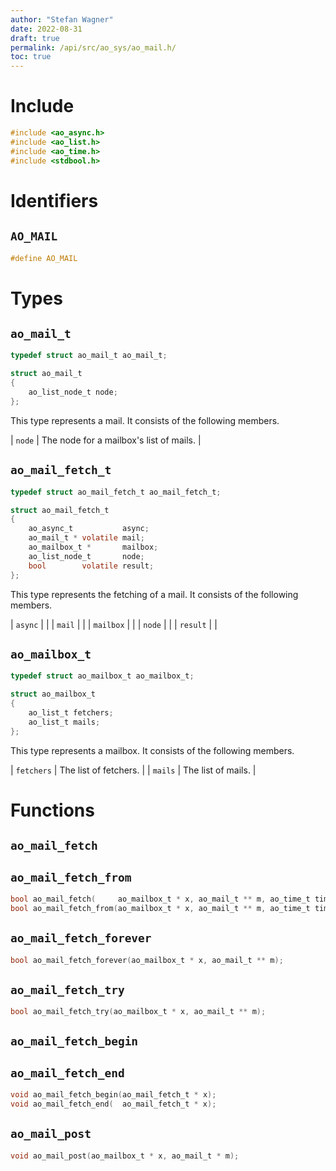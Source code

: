 ```yaml
---
author: "Stefan Wagner"
date: 2022-08-31
draft: true
permalink: /api/src/ao_sys/ao_mail.h/
toc: true
---
```


# Include

```c
#include <ao_async.h>
#include <ao_list.h>
#include <ao_time.h>
#include <stdbool.h>
```

# Identifiers

## `AO_MAIL`

```c
#define AO_MAIL
```

# Types

## `ao_mail_t`

```c
typedef struct ao_mail_t ao_mail_t;
```

```c
struct ao_mail_t
{
    ao_list_node_t node;
};
```

This type represents a mail. It consists of the following members.

| `node` | The node for a mailbox's list of mails. |

## `ao_mail_fetch_t`

```c
typedef struct ao_mail_fetch_t ao_mail_fetch_t;
```

```c
struct ao_mail_fetch_t
{
    ao_async_t           async;
    ao_mail_t * volatile mail;
    ao_mailbox_t *       mailbox;
    ao_list_node_t       node;
    bool        volatile result;
};
```

This type represents the fetching of a mail. It consists of the following members.

| `async` | |
| `mail` | |
| `mailbox` | |
| `node` | |
| `result` | |

## `ao_mailbox_t`

```c
typedef struct ao_mailbox_t ao_mailbox_t;
```

```c
struct ao_mailbox_t
{
    ao_list_t fetchers;
    ao_list_t mails;
};
```

This type represents a mailbox. It consists of the following members.

| `fetchers` | The list of fetchers. |
| `mails` | The list of mails. |

# Functions

## `ao_mail_fetch`
## `ao_mail_fetch_from`

```c
bool ao_mail_fetch(     ao_mailbox_t * x, ao_mail_t ** m, ao_time_t timeout);
bool ao_mail_fetch_from(ao_mailbox_t * x, ao_mail_t ** m, ao_time_t timeout, ao_time_t beginning);
```

## `ao_mail_fetch_forever`

```c
bool ao_mail_fetch_forever(ao_mailbox_t * x, ao_mail_t ** m);
```

## `ao_mail_fetch_try`

```c
bool ao_mail_fetch_try(ao_mailbox_t * x, ao_mail_t ** m);
```

## `ao_mail_fetch_begin`
## `ao_mail_fetch_end`

```c
void ao_mail_fetch_begin(ao_mail_fetch_t * x);
void ao_mail_fetch_end(  ao_mail_fetch_t * x);
```

## `ao_mail_post`

```c
void ao_mail_post(ao_mailbox_t * x, ao_mail_t * m);
```
